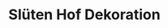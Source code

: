 ---
title: "Slüten Hof Dekoration"
url: /scheessel/slueten-hof-dekoration/
shop: Raumausstattung
---